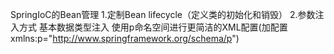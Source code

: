 SpringIoC的Bean管理
1.定制Bean lifecycle（定义类的初始化和销毁）
2.参数注入方式
    基本数据类型注入
    使用p命名空间进行更简洁的XML配置(加配置 xmlns:p="http://www.springframework.org/schema/p")   
    